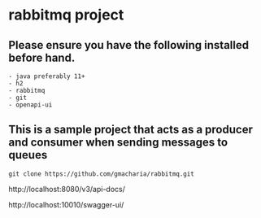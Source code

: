 # rabbitmq project

## Please ensure you have the following installed before hand.

    - java preferably 11+
    - h2
    - rabbitmq
    - git
    - openapi-ui

## This is a sample project that acts as a producer and consumer when sending messages to queues


```
git clone https://github.com/gmacharia/rabbitmq.git

```
http://localhost:8080/v3/api-docs/

http://localhost:10010/swagger-ui/
